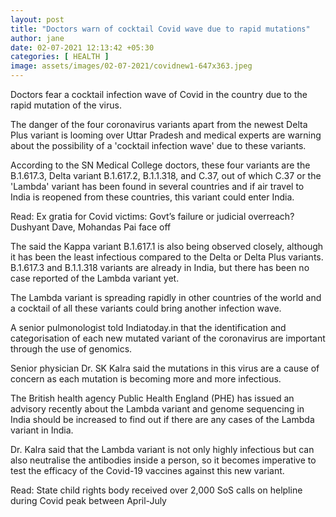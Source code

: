 ```yaml
---
layout: post
title: "Doctors warn of cocktail Covid wave due to rapid mutations"
author: jane 
date: 02-07-2021 12:13:42 +05:30 
categories: [ HEALTH ] 
image: assets/images/02-07-2021/covidnew1-647x363.jpeg
---
```

Doctors fear a cocktail infection wave of Covid in the country due to the rapid mutation of the virus.

The danger of the four coronavirus variants apart from the newest Delta Plus variant is looming over Uttar Pradesh and medical experts are warning about the possibility of a 'cocktail infection wave' due to these variants.

According to the SN Medical College doctors, these four variants are the B.1.617.3, Delta variant B.1.617.2, B.1.1.318, and C.37, out of which C.37 or the 'Lambda' variant has been found in several countries and if air travel to India is reopened from these countries, this variant could enter India.

Read: Ex gratia for Covid victims: Govt’s failure or judicial overreach? Dushyant Dave, Mohandas Pai face off

The said the Kappa variant B.1.617.1 is also being observed closely, although it has been the least infectious compared to the Delta or Delta Plus variants. B.1.617.3 and B.1.1.318 variants are already in India, but there has been no case reported of the Lambda variant yet.

The Lambda variant is spreading rapidly in other countries of the world and a cocktail of all these variants could bring another infection wave.

A senior pulmonologist told Indiatoday.in that the identification and categorisation of each new mutated variant of the coronavirus are important through the use of genomics.

Senior physician Dr. SK Kalra said the mutations in this virus are a cause of concern as each mutation is becoming more and more infectious.

The British health agency Public Health England (PHE) has issued an advisory recently about the Lambda variant and genome sequencing in India should be increased to find out if there are any cases of the Lambda variant in India.

Dr. Kalra said that the Lambda variant is not only highly infectious but can also neutralise the antibodies inside a person, so it becomes imperative to test the efficacy of the Covid-19 vaccines against this new variant.

Read: State child rights body received over 2,000 SoS calls on helpline during Covid peak between April-July